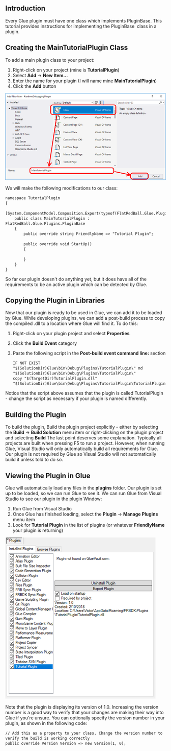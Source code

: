 ## Introduction

Every Glue plugin must have one class which implements PluginBase. This tutorial provides instructions for implementing the PluginBase  class in a plugin.

## Creating the MainTutorialPlugin Class

To add a main plugin class to your project:

1.  Right-click on your project (mine is **TutorialPlugin**)
2.  Select **Add** -\> **New Item...**
3.  Enter the name for your plugin (I will name mine **MainTutorialPlugin**)
4.  Click the **Add** button

![](/media/2018-05-img_5aef1d54301a8.png)

We will make the following modifications to our class:

``` lang:c#
namespace TutorialPlugin
{
    [System.ComponentModel.Composition.Export(typeof(FlatRedBall.Glue.Plugins.PluginBase))]
    public class MainTutorialPlugin : FlatRedBall.Glue.Plugins.PluginBase
    {
        public override string FriendlyName => "Tutorial Plugin";

        public override void StartUp()
        {
            
        }
    }
}
```

So far our plugin doesn't do anything yet, but it does have all of the requirements to be an active plugin which can be detected by Glue.

## Copying the Plugin in Libraries

Now that our plugin is ready to be used in Glue, we can add it to be loaded by Glue. While developing plugins, we can add a post-build process to copy the compiled .dll to a location where Glue will find it. To do this:

1.  Right-click on your plugin project and select **Properties**

2.  Click the **Build Event** category

3.  Paste the following script in the **Post-build event command line:** section

    ``` lang:c#
    IF NOT EXIST "$(SolutionDir)Glue\bin\Debug\Plugins\TutorialPlugin\" md "$(SolutionDir)Glue\bin\Debug\Plugins\TutorialPlugin\"
    copy "$(TargetDir)TutorialPlugin.dll" "$(SolutionDir)Glue\bin\Debug\Plugins\TutorialPlugin\TutorialPlugin.dll"
    ```

Notice that the script above assumes that the plugin is called TutorialPlugin - change the script as necessary if your plugin is named differently.

## Building the Plugin

To build the plugin, Build the plugin project explicitly - either by selecting the **Build** -\> **Build Solution** menu item or right-clicking on the plugin project and selecting **Build** The last point deserves some explanation. Typically all projects are built when pressing F5 to run a project. However, when running Glue, Visual Studio will only automatically build all requirements for Glue. Our plugin is not required by Glue so Visual Studio will not automatically build it unless told to do so.

## Viewing the Plugin in Glue

Glue will automatically load any files in the **plugins** folder. Our plugin is set up to be loaded, so we can run Glue to see it. We can run Glue from Visual Studio to see our plugin in the plugin Window:

1.  Run Glue from Visual Studio
2.  Once Glue has finished loading, select the **Plugin** -\> **Manage Plugins** menu item
3.  Look for **Tutorial Plugin** in the list of plugins (or whatever **FriendlyName** your plugin is returning)

![](/media/2018-02-img_5a7f74cb52277.png)

Note that the plugin is displaying its version of 1.0. Increasing the version number is a good way to verify that your changes are making their way into Glue if you're unsure. You can optionally specify the version number in your plugin, as shown in the following code:

    // Add this as a property to your class. Change the version number to verify the build is working correctly
    public override Version Version => new Version(1, 0);

 
